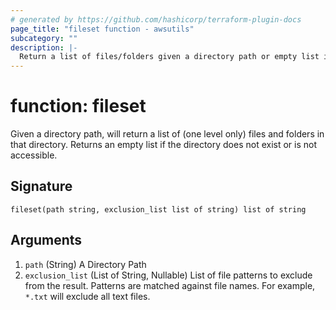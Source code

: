 ```yaml
---
# generated by https://github.com/hashicorp/terraform-plugin-docs
page_title: "fileset function - awsutils"
subcategory: ""
description: |-
  Return a list of files/folders given a directory path or empty list if there are any errors
---
```


# function: fileset

Given a directory path, will return a list of (one level only) files and folders in that directory. Returns an empty list if the directory does not exist or is not accessible.



## Signature

<!-- signature generated by tfplugindocs -->
```text
fileset(path string, exclusion_list list of string) list of string
```

## Arguments

<!-- arguments generated by tfplugindocs -->
1. `path` (String) A Directory Path
1. `exclusion_list` (List of String, Nullable) List of file patterns to exclude from the result. Patterns are matched against file names. For example, `*.txt` will exclude all text files.
